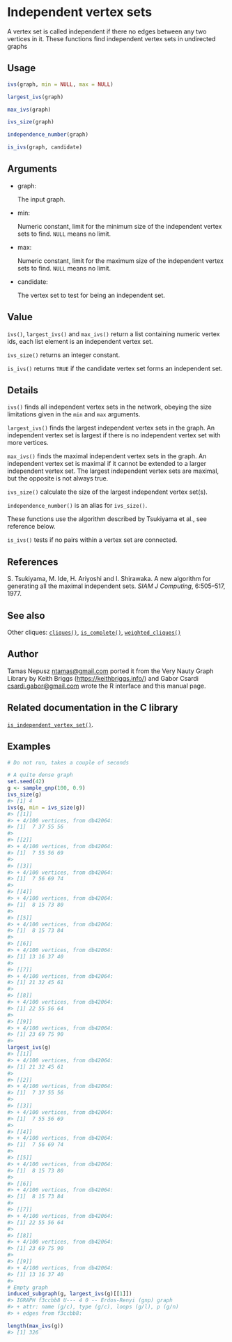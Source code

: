 # Independent vertex sets

A vertex set is called independent if there no edges between any two
vertices in it. These functions find independent vertex sets in
undirected graphs

## Usage

``` r
ivs(graph, min = NULL, max = NULL)

largest_ivs(graph)

max_ivs(graph)

ivs_size(graph)

independence_number(graph)

is_ivs(graph, candidate)
```

## Arguments

- graph:

  The input graph.

- min:

  Numeric constant, limit for the minimum size of the independent vertex
  sets to find. `NULL` means no limit.

- max:

  Numeric constant, limit for the maximum size of the independent vertex
  sets to find. `NULL` means no limit.

- candidate:

  The vertex set to test for being an independent set.

## Value

`ivs()`, `largest_ivs()` and `max_ivs()` return a list containing
numeric vertex ids, each list element is an independent vertex set.

`ivs_size()` returns an integer constant.

`is_ivs()` returns `TRUE` if the candidate vertex set forms an
independent set.

## Details

`ivs()` finds all independent vertex sets in the network, obeying the
size limitations given in the `min` and `max` arguments.

`largest_ivs()` finds the largest independent vertex sets in the graph.
An independent vertex set is largest if there is no independent vertex
set with more vertices.

`max_ivs()` finds the maximal independent vertex sets in the graph. An
independent vertex set is maximal if it cannot be extended to a larger
independent vertex set. The largest independent vertex sets are maximal,
but the opposite is not always true.

`ivs_size()` calculate the size of the largest independent vertex
set(s).

`independence_number()` is an alias for `ivs_size()`.

These functions use the algorithm described by Tsukiyama et al., see
reference below.

`is_ivs()` tests if no pairs within a vertex set are connected.

## References

S. Tsukiyama, M. Ide, H. Ariyoshi and I. Shirawaka. A new algorithm for
generating all the maximal independent sets. *SIAM J Computing*,
6:505–517, 1977.

## See also

Other cliques: [`cliques()`](https://r.igraph.org/reference/cliques.md),
[`is_complete()`](https://r.igraph.org/reference/is_complete.md),
[`weighted_cliques()`](https://r.igraph.org/reference/weighted_cliques.md)

## Author

Tamas Nepusz <ntamas@gmail.com> ported it from the Very Nauty Graph
Library by Keith Briggs (<https://keithbriggs.info/>) and Gabor Csardi
<csardi.gabor@gmail.com> wrote the R interface and this manual page.

## Related documentation in the C library

[`is_independent_vertex_set()`](https://igraph.org/c/html/latest/igraph-Cliques.html#igraph_is_independent_vertex_set).

## Examples

``` r
# Do not run, takes a couple of seconds

# A quite dense graph
set.seed(42)
g <- sample_gnp(100, 0.9)
ivs_size(g)
#> [1] 4
ivs(g, min = ivs_size(g))
#> [[1]]
#> + 4/100 vertices, from db42064:
#> [1]  7 37 55 56
#> 
#> [[2]]
#> + 4/100 vertices, from db42064:
#> [1]  7 55 56 69
#> 
#> [[3]]
#> + 4/100 vertices, from db42064:
#> [1]  7 56 69 74
#> 
#> [[4]]
#> + 4/100 vertices, from db42064:
#> [1]  8 15 73 80
#> 
#> [[5]]
#> + 4/100 vertices, from db42064:
#> [1]  8 15 73 84
#> 
#> [[6]]
#> + 4/100 vertices, from db42064:
#> [1] 13 16 37 40
#> 
#> [[7]]
#> + 4/100 vertices, from db42064:
#> [1] 21 32 45 61
#> 
#> [[8]]
#> + 4/100 vertices, from db42064:
#> [1] 22 55 56 64
#> 
#> [[9]]
#> + 4/100 vertices, from db42064:
#> [1] 23 69 75 90
#> 
largest_ivs(g)
#> [[1]]
#> + 4/100 vertices, from db42064:
#> [1] 21 32 45 61
#> 
#> [[2]]
#> + 4/100 vertices, from db42064:
#> [1]  7 37 55 56
#> 
#> [[3]]
#> + 4/100 vertices, from db42064:
#> [1]  7 55 56 69
#> 
#> [[4]]
#> + 4/100 vertices, from db42064:
#> [1]  7 56 69 74
#> 
#> [[5]]
#> + 4/100 vertices, from db42064:
#> [1]  8 15 73 80
#> 
#> [[6]]
#> + 4/100 vertices, from db42064:
#> [1]  8 15 73 84
#> 
#> [[7]]
#> + 4/100 vertices, from db42064:
#> [1] 22 55 56 64
#> 
#> [[8]]
#> + 4/100 vertices, from db42064:
#> [1] 23 69 75 90
#> 
#> [[9]]
#> + 4/100 vertices, from db42064:
#> [1] 13 16 37 40
#> 
# Empty graph
induced_subgraph(g, largest_ivs(g)[[1]])
#> IGRAPH f3ccbb8 U--- 4 0 -- Erdos-Renyi (gnp) graph
#> + attr: name (g/c), type (g/c), loops (g/l), p (g/n)
#> + edges from f3ccbb8:

length(max_ivs(g))
#> [1] 326
```
